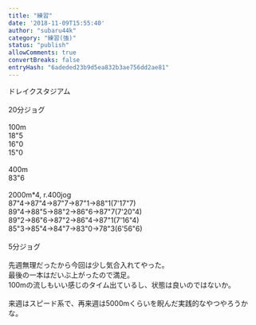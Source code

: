 ```yaml
---
title: "練習"
date: '2018-11-09T15:55:40'
author: "subaru44k"
category: "練習(強)"
status: "publish"
allowComments: true
convertBreaks: false
entryHash: "6adeded23b9d5ea832b3ae756dd2ae81"
---
```

ドレイクスタジアム<br>
<br>
20分ジョグ<br>
<br>
100m<br>
18"5<br>
16"0<br>
15"0<br>
<br>
400m<br>
83"6<br>
<br>
2000m*4, r.400jog<br>
87"4→87"4→87"7→87"1→88"1(7'17"7)<br>
89"4→88"5→88"2→86"6→87"7(7'20"4)<br>
89"2→86"6→87"2→86"4→87"1(7'16"4)<br>
85"3→85"4→84"7→83"0→78"3(6'56"6)<br>
<br>
5分ジョグ<br>
<br>
先週無理だったから今回は少し気合入れてやった。<br>
最後の一本はだいぶ上がったので満足。<br>
100mの流しもいい感じのタイム出ているし、状態は良いのではないか。<br>
<br>
来週はスピード系で、再来週は5000mくらいを睨んだ実践的なやつやろうかな。
